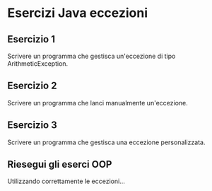 # Esercizi Java eccezioni

## Esercizio 1

Scrivere un programma che gestisca un'eccezione di tipo ArithmeticException.

## Esercizio 2

Scrivere un programma che lanci manualmente un'eccezione.

## Esercizio 3

Scrivere un programma che gestisca una eccezione personalizzata.

## Riesegui gli eserci OOP

Utilizzando correttamente le eccezioni...